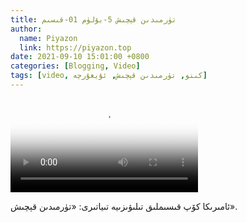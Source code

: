 ```yaml
---
title: تۈرمىدىن قېچىش 5-بۆلۈم 01-قىسىم
author:
  name: Piyazon
  link: https://piyazon.top
date: 2021-09-10 15:01:00 +0800
categories: [Blogging, Video]
tags: [video, كىنو, تۈرمىدىن قېچىش, ئۇيغۇرچە]
---
```


<style>
@import url(/assets/css/uyghur.css);
</style>

<video id="player" class="weixin_video" playsinline controls poster="https://gitlab.com/Alimjoo/cdn_img/-/raw/main/movie/pb/pb5.jpg"
  wxv="wxv_2241738004656685061" src="">

  <track kind="captions" label="English&汉语" src="https://piyazon.top/storage/assets/subtitles/pb/s05e01.vtt" srclang="en&zh-CN"   />
</video>

ئامىرىكا كۆپ قىسىملىق تىلىۋىزىيە تىياتىرى: «تۈرمىدىن قېچىش».
